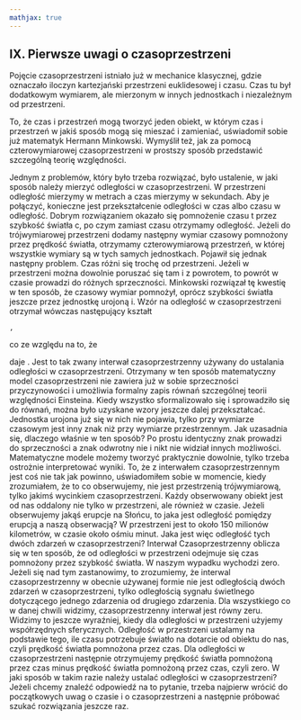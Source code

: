 ```yaml
---
mathjax: true
---
```

## IX. Pierwsze uwagi o czasoprzestrzeni

Pojęcie czasoprzestrzeni istniało już w mechanice klasycznej,
gdzie oznaczało iloczyn kartezjański przestrzeni euklidesowej i czasu.
Czas tu był dodatkowym wymiarem, ale mierzonym w innych jednostkach i niezależnym od przestrzeni.

To, że czas i przestrzeń mogą tworzyć jeden obiekt, w którym czas i przestrzeń w jakiś sposób mogą się mieszać
i zamieniać, uświadomił sobie już matematyk Hermann Minkowski. Wymyślił też,
jak za pomocą czterowymiarowej czasoprzestrzeni w prostszy sposób przedstawić szczególną teorię względności.

Jednym z problemów, który było trzeba rozwiązać, było ustalenie, w jaki sposób należy mierzyć odległości
w czasoprzestrzeni. W przestrzeni odległość mierzymy w metrach a czas mierzymy w sekundach.
Aby je połączyć, konieczne jest przekształcenie odległości w czas albo czasu w odległość.
Dobrym rozwiązaniem okazało się pomnożenie czasu t przez szybkość światła c,
po czym zamiast czasu otrzymamy odległość. Jeżeli do trójwymiarowej przestrzeni dodamy następny wymiar czasowy
pomnożony przez prędkość światła, otrzymamy czterowymiarową przestrzeń,
w której wszystkie wymiary są w tych samych jednostkach.
Pojawił się jednak następny problem. Czas różni się trochę od przestrzeni.
Jeżeli w przestrzeni można dowolnie poruszać się tam i z powrotem,
to powrót w czasie prowadzi do różnych sprzeczności. Minkowski rozwiązał tę kwestię w ten sposób,
że czasowy wymiar pomnożył, oprócz szybkości światła jeszcze przez jednostkę urojoną i.
Wzór na odległość w czasoprzestrzeni otrzymał wówczas następujący kształt


	,
co ze względu na to, że  
				
daje
	.
	Jest to tak zwany interwał czasoprzestrzenny używany do ustalania odległości w czasoprzestrzeni. Otrzymany w ten sposób matematyczny model czasoprzestrzeni nie zawiera już w sobie sprzeczności przyczynowości i umożliwia formalny zapis równań szczególnej teorii względności Einsteina. 
	Kiedy wszystko sformalizowało się i sprowadziło się do równań, można było uzyskane wzory jeszcze dalej przekształcać. Jednostka urojona już się w nich nie pojawia, tylko przy wymiarze czasowym jest inny znak niż przy wymiarze przestrzennym. Jak uzasadnia się, dlaczego właśnie w ten sposób? Po prostu identyczny znak prowadzi do sprzeczności a znak odwrotny nie i nikt nie widział innych możliwości. Matematyczne modele możemy tworzyć praktycznie dowolnie, tylko trzeba ostrożnie interpretować wyniki.
	To, że z interwałem czasoprzestrzennym jest coś nie tak jak powinno, uświadomiłem sobie w momencie, kiedy zrozumiałem, że to co obserwujemy, nie jest przestrzenią trójwymiarową, tylko jakimś wycinkiem czasoprzestrzeni. Każdy obserwowany obiekt jest od nas oddalony nie tylko w przestrzeni, ale również w czasie. Jeżeli obserwujemy jakąś erupcje na Słońcu, to jaka jest odległość pomiędzy erupcją a naszą obserwacją? W przestrzeni jest to około 150 milionów kilometrów, w czasie około ośmiu minut. Jaka jest więc odległość tych dwóch zdarzeń w czasoprzestrzeni? Interwał Czasoprzestrzenny oblicza się w ten sposób, że od odległości w przestrzeni odejmuje się czas pomnożony przez szybkość światła. W naszym wypadku wychodzi zero.
	Jeżeli się nad tym zastanowimy, to zrozumiemy, że interwal czasoprzestrzenny w obecnie używanej formie nie jest odległością dwóch zdarzeń w czasoprzestrzeni, tylko odległością sygnału świetlnego dotyczącego jednego zdarzenia od drugiego zdarzenia.
	Dla wszystkiego co w danej chwili widzimy, czasoprzestrzenny interwał jest równy zeru. Widzimy to jeszcze wyraźniej, kiedy dla odległości w przestrzeni użyjemy współrzędnych sferycznych. Odległość w przestrzeni ustalamy na podstawie tego, ile czasu potrzebuje światło na dotarcie od obiektu do nas, czyli prędkość światła pomnożona przez czas.  Dla odległości w czasoprzestrzeni następnie otrzymujemy prędkość światła pomnożoną przez czas minus prędkość światła pomnożoną przez czas, czyli zero. W jaki sposób w takim razie należy ustalać odległości w czasoprzestrzeni? Jeżeli chcemy znaleźć odpowiedź na to pytanie, trzeba najpierw wrócić do początkowych uwag o czasie i o czasoprzestrzeni a następnie próbować szukać rozwiązania jeszcze raz.
